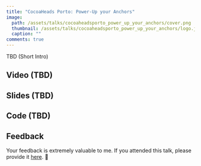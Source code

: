 ```yaml
---
title: "CocoaHeads Porto: Power-Up your Anchors"
image: 
  path: /assets/talks/cocoaheadsporto_power_up_your_anchors/cover.png
  thumbnail: /assets/talks/cocoaheadsporto_power_up_your_anchors/logo.jpg
  caption: ""
comments: true
---
```


TBD (Short Intro)


##  Video (TBD)

## Slides (TBD)

## Code (TBD)

## Feedback
Your feedback is extremely valuable to me. If you attended this talk, please provide it [here](https://goo.gl/forms/s6tJIVuIFou6NKof1). 🙏
